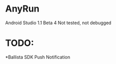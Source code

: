 # AnyRun

Android Studio 1.1 Beta 4
Not tested, not debugged

# TODO:
*Ballista SDK Push Notification

